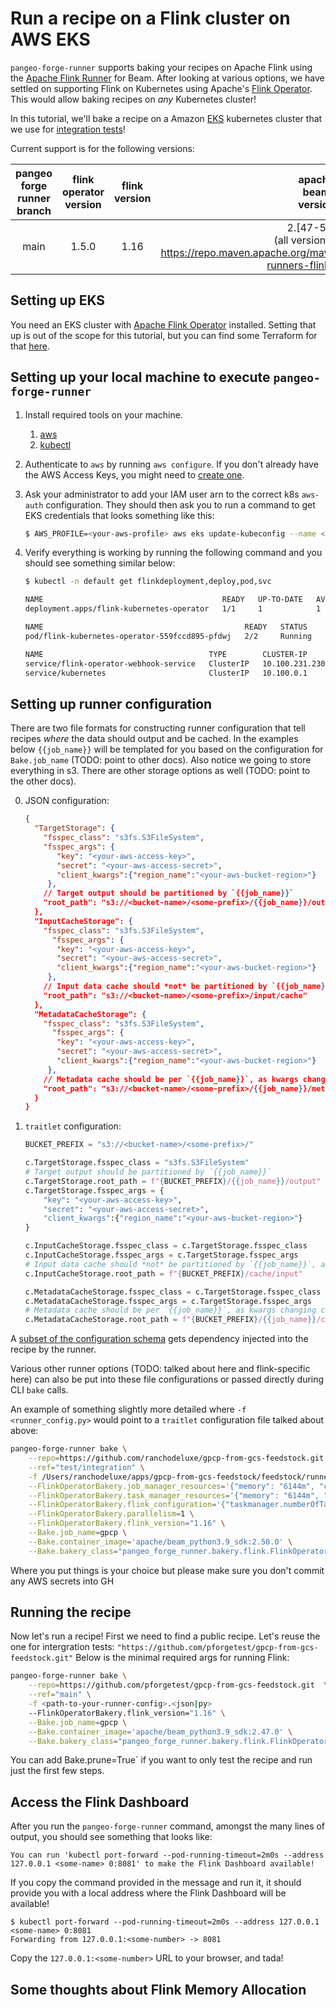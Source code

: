# Run a recipe on a Flink cluster on AWS EKS

`pangeo-forge-runner` supports baking your recipes on Apache Flink using
the [Apache Flink Runner](https://beam.apache.org/documentation/runners/flink/)
for Beam. After looking at various options, we have settled on supporting
Flink on Kubernetes using Apache's [Flink Operator](https://nightlies.apache.org/flink/flink-kubernetes-operator-docs-main/).
This would allow baking recipes on *any* Kubernetes cluster!

In this tutorial, we'll bake a recipe on a Amazon [EKS](https://aws.amazon.com/eks/)
kubernetes cluster that we use for [integration tests](https://github.com/pangeo-forge/pangeo-forge-runner/tree/main/tests/integration)!

Current support is for the following versions:

| **pangeo<br>forge<br>runner<br>branch** | **flink<br>operator<br>version** | **flink<br>version** |                  **apache<br>beam<br>version**                 |
|:----------------------------:|:--------------------------------:|:--------------------:|:--------------------------------------------------------------:|
| main                 | 1.5.0                            | 1.16                | 2.[47-51].0<br>(all versions listed https://repo.maven.apache.org/maven2/org/apache/beam/beam-runners-flink-1.16/) |


## Setting up EKS

You need an EKS cluster with [Apache Flink Operator](https://nightlies.apache.org/flink/flink-kubernetes-operator-docs-main/)
installed. Setting that up is out of the scope for this tutorial, but you can find some
Terraform for that [here](https://github.com/pangeo-forge/pangeo-forge-cloud-federation).

## Setting up your local machine to execute `pangeo-forge-runner`

1. Install required tools on your machine.
   1. [aws](https://docs.aws.amazon.com/cli/latest/userguide/getting-started-install.html)
   2. [kubectl](https://kubernetes.io/docs/tasks/tools/#kubectl)


2. Authenticate to `aws` by running `aws configure`. If you don't already have the
   AWS Access Keys, you might need to [create one](https://docs.aws.amazon.com/IAM/latest/UserGuide/id_credentials_access-keys.html#Using_CreateAccessKey).


3. Ask your administrator to add your IAM user arn to the correct k8s `aws-auth` configuration. They should then
ask you to run a command to get EKS credentials that looks something like this:

   ```bash
   $ AWS_PROFILE=<your-aws-profile> aws eks update-kubeconfig --name <cluster-name> --region <aws-cluster-region>
   ```

4. Verify everything is working by running the following command and you should see something similar below:

   ```bash
   $ kubectl -n default get flinkdeployment,deploy,pod,svc
   
   NAME                                        READY   UP-TO-DATE   AVAILABLE   AGE
   deployment.apps/flink-kubernetes-operator   1/1     1            1           15d

   NAME                                             READY   STATUS    RESTARTS        AGE
   pod/flink-kubernetes-operator-559fccd895-pfdwj   2/2     Running   2 (2d21h ago)   6d17h

   NAME                                     TYPE        CLUSTER-IP       EXTERNAL-IP   PORT(S)             AGE
   service/flink-operator-webhook-service   ClusterIP   10.100.231.230   <none>        443/TCP             20d
   service/kubernetes                       ClusterIP   10.100.0.1       <none>        443/TCP             20d
   ```

## Setting up runner configuration

There are two file formats for constructing runner configuration that tell recipes *where*
the data should output and be cached. In the examples below `{{job_name}}` will be templated for you based
on the configuration for `Bake.job_name` (TODO: point to other docs). Also notice we going to store everything
in s3. There are other storage options as well (TODO: point to the other docs).

0. JSON configuration:

   ```json
   {
     "TargetStorage": {
       "fsspec_class": "s3fs.S3FileSystem",
       "fsspec_args": {
          "key": "<your-aws-access-key>",
          "secret": "<your-aws-access-secret>",
          "client_kwargs":{"region_name":"<your-aws-bucket-region>"}
        },
       // Target output should be partitioned by `{{job_name}}`
       "root_path": "s3://<bucket-name>/<some-prefix>/{{job_name}}/output"
     },
     "InputCacheStorage": {
       "fsspec_class": "s3fs.S3FileSystem",
         "fsspec_args": {
          "key": "<your-aws-access-key>",
          "secret": "<your-aws-access-secret>",
          "client_kwargs":{"region_name":"<your-aws-bucket-region>"}
        },
       // Input data cache should *not* be partitioned by `{{job_name}}`, as we want to get the datafile from the source only once
       "root_path": "s3://<bucket-name>/<some-prefix>/input/cache"
     },
     "MetadataCacheStorage": {
       "fsspec_class": "s3fs.S3FileSystem",
         "fsspec_args": {
          "key": "<your-aws-access-key>",
          "secret": "<your-aws-access-secret>",
          "client_kwargs":{"region_name":"<your-aws-bucket-region>"}
        },
       // Metadata cache should be per `{{job_name}}`, as kwargs changing can change metadata
       "root_path": "s3://<bucket-name>/<some-prefix>/{{job_name}}/metadata"
     }
   }
   ```

1. `traitlet` configuration:

   ```python
   BUCKET_PREFIX = "s3://<bucket-name>/<some-prefix>/"

   c.TargetStorage.fsspec_class = "s3fs.S3FileSystem"
   # Target output should be partitioned by `{{job_name}}`
   c.TargetStorage.root_path = f"{BUCKET_PREFIX}/{{job_name}}/output"
   c.TargetStorage.fsspec_args = {
       "key": "<your-aws-access-key>",
       "secret": "<your-aws-access-secret>",
       "client_kwargs":{"region_name":"<your-aws-bucket-region>"}
   }

   c.InputCacheStorage.fsspec_class = c.TargetStorage.fsspec_class
   c.InputCacheStorage.fsspec_args = c.TargetStorage.fsspec_args
   # Input data cache should *not* be partitioned by `{{job_name}}`, as we want to get the datafile from the source only once
   c.InputCacheStorage.root_path = f"{BUCKET_PREFIX}/cache/input"

   c.MetadataCacheStorage.fsspec_class = c.TargetStorage.fsspec_class
   c.MetadataCacheStorage.fsspec_args = c.TargetStorage.fsspec_args
   # Metadata cache should be per `{{job_name}}`, as kwargs changing can change metadata
   c.MetadataCacheStorage.root_path = f"{BUCKET_PREFIX}/{{job_name}}/cache/metadata"
   ```

A [subset of the configuration schema](https://github.com/pangeo-forge/pangeo-forge-recipes/blob/main/pangeo_forge_recipes/injections.py) 
gets dependency injected into the recipe by the runner. 

Various other runner options (TODO: talked about here and flink-specific here) can also be put into these file configurations or passed
directly during CLI `bake` calls. 

An example of something slightly more detailed where `-f <runner_config.py>` would point to a `traitlet` configuration file talked about above:

   ```bash
   pangeo-forge-runner bake \
       --repo=https://github.com/ranchodeluxe/gpcp-from-gcs-feedstock.git  \
       --ref="test/integration" \
       -f /Users/ranchodeluxe/apps/gpcp-from-gcs-feedstock/feedstock/runner_config.py \
       --FlinkOperatorBakery.job_manager_resources='{"memory": "6144m", "cpu": 1.0}' \
       --FlinkOperatorBakery.task_manager_resources='{"memory": "6144m", "cpu": 1.0}' \
       --FlinkOperatorBakery.flink_configuration='{"taskmanager.numberOfTaskSlots": "1", "taskmanager.memory.flink.size": "3072m", "taskmanager.memory.task.off-heap.size": "1024m", "taskmanager.memory.jvm-overhead.max": "4096m"}' \
       --FlinkOperatorBakery.parallelism=1 \
       --FlinkOperatorBakery.flink_version="1.16" \
       --Bake.job_name=gpcp \
       --Bake.container_image='apache/beam_python3.9_sdk:2.50.0' \
       --Bake.bakery_class="pangeo_forge_runner.bakery.flink.FlinkOperatorBakery"
   ```

Where you put things is your choice but please make sure you don't commit any AWS secrets into GH 

## Running the recipe

Now let's run a recipe! First we need to find a public recipe. Let's reuse the one for intergration tests: `"https://github.com/pforgetest/gpcp-from-gcs-feedstock.git"` 
Below is the minimal required args for running Flink:

   ```bash
   pangeo-forge-runner bake \
       --repo=https://github.com/pforgetest/gpcp-from-gcs-feedstock.git  \
       --ref="main" \
       -f <path-to-your-runner-config>.<json|py>
       --FlinkOperatorBakery.flink_version="1.16" \
       --Bake.job_name=gpcp \
       --Bake.container_image='apache/beam_python3.9_sdk:2.47.0' \
       --Bake.bakery_class="pangeo_forge_runner.bakery.flink.FlinkOperatorBakery"
   ```

You can add Bake.prune=True` if you want to only test the recipe and run just the first
few steps.

## Access the Flink Dashboard

After you run the `pangeo-forge-runner` command, amongst the many lines of output,
you should see something that looks like:

`You can run 'kubectl port-forward --pod-running-timeout=2m0s --address 127.0.0.1 <some-name> 0:8081' to make the Flink Dashboard available!`

If you copy the command provided in the message and run it, it should provide you
with a local address where the Flink Dashboard will be available!

```
$ kubectl port-forward --pod-running-timeout=2m0s --address 127.0.0.1 <some-name> 0:8081
Forwarding from 127.0.0.1:<some-number> -> 8081
```

Copy the `127.0.0.1:<some-number>` URL to your browser, and tada!


## Some thoughts about Flink Memory Allocation
